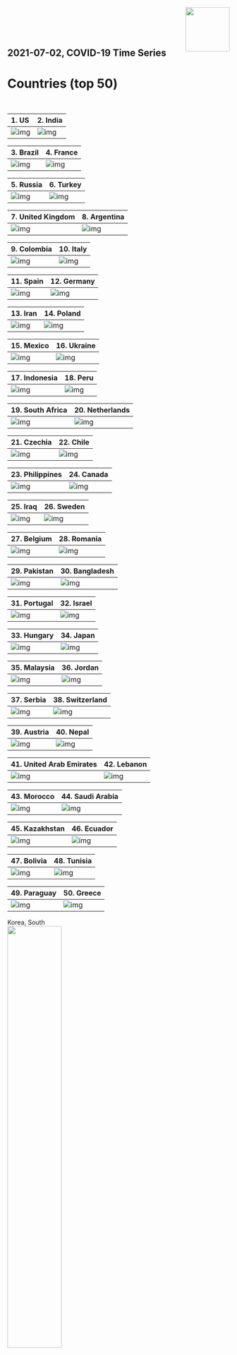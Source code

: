 <img align="right"  height="100" src="/doc/utsw-master-logo-cmyk+BI.png">

 <p>&nbsp;</p> 

 <p>&nbsp;</p> 

## 2021-07-02, COVID-19 Time Series
# Countries (top 50)


 <p>&nbsp;</p> 

|  1. US  |  2. India  |  
|  :---   |   :---   |  
|  ![img](/output/countries_current/US_newCases.png)  |  ![img](/output/countries_current/India_newCases.png)  |  

|  3. Brazil  |  4. France  |  
|  :---   |   :---   |  
|  ![img](/output/countries_current/Brazil_newCases.png)  |  ![img](/output/countries_current/France_newCases.png)  |  

|  5. Russia  |  6. Turkey  |  
|  :---   |   :---   |  
|  ![img](/output/countries_current/Russia_newCases.png)  |  ![img](/output/countries_current/Turkey_newCases.png)  |  

|  7. United Kingdom  |  8. Argentina  |  
|  :---   |   :---   |  
|  ![img](/output/countries_current/United Kingdom_newCases.png)  |  ![img](/output/countries_current/Argentina_newCases.png)  |  

|  9. Colombia  |  10. Italy  |  
|  :---   |   :---   |  
|  ![img](/output/countries_current/Colombia_newCases.png)  |  ![img](/output/countries_current/Italy_newCases.png)  |  

|  11. Spain  |  12. Germany  |  
|  :---   |   :---   |  
|  ![img](/output/countries_current/Spain_newCases.png)  |  ![img](/output/countries_current/Germany_newCases.png)  |  

|  13. Iran  |  14. Poland  |  
|  :---   |   :---   |  
|  ![img](/output/countries_current/Iran_newCases.png)  |  ![img](/output/countries_current/Poland_newCases.png)  |  

|  15. Mexico  |  16. Ukraine  |  
|  :---   |   :---   |  
|  ![img](/output/countries_current/Mexico_newCases.png)  |  ![img](/output/countries_current/Ukraine_newCases.png)  |  

|  17. Indonesia  |  18. Peru  |  
|  :---   |   :---   |  
|  ![img](/output/countries_current/Indonesia_newCases.png)  |  ![img](/output/countries_current/Peru_newCases.png)  |  

|  19. South Africa  |  20. Netherlands  |  
|  :---   |   :---   |  
|  ![img](/output/countries_current/South Africa_newCases.png)  |  ![img](/output/countries_current/Netherlands_newCases.png)  |  

|  21. Czechia  |  22. Chile  |  
|  :---   |   :---   |  
|  ![img](/output/countries_current/Czechia_newCases.png)  |  ![img](/output/countries_current/Chile_newCases.png)  |  

|  23. Philippines  |  24. Canada  |  
|  :---   |   :---   |  
|  ![img](/output/countries_current/Philippines_newCases.png)  |  ![img](/output/countries_current/Canada_newCases.png)  |  

|  25. Iraq  |  26. Sweden  |  
|  :---   |   :---   |  
|  ![img](/output/countries_current/Iraq_newCases.png)  |  ![img](/output/countries_current/Sweden_newCases.png)  |  

|  27. Belgium  |  28. Romania  |  
|  :---   |   :---   |  
|  ![img](/output/countries_current/Belgium_newCases.png)  |  ![img](/output/countries_current/Romania_newCases.png)  |  

|  29. Pakistan  |  30. Bangladesh  |  
|  :---   |   :---   |  
|  ![img](/output/countries_current/Pakistan_newCases.png)  |  ![img](/output/countries_current/Bangladesh_newCases.png)  |  

|  31. Portugal  |  32. Israel  |  
|  :---   |   :---   |  
|  ![img](/output/countries_current/Portugal_newCases.png)  |  ![img](/output/countries_current/Israel_newCases.png)  |  

|  33. Hungary  |  34. Japan  |  
|  :---   |   :---   |  
|  ![img](/output/countries_current/Hungary_newCases.png)  |  ![img](/output/countries_current/Japan_newCases.png)  |  

|  35. Malaysia  |  36. Jordan  |  
|  :---   |   :---   |  
|  ![img](/output/countries_current/Malaysia_newCases.png)  |  ![img](/output/countries_current/Jordan_newCases.png)  |  

|  37. Serbia  |  38. Switzerland  |  
|  :---   |   :---   |  
|  ![img](/output/countries_current/Serbia_newCases.png)  |  ![img](/output/countries_current/Switzerland_newCases.png)  |  

|  39. Austria  |  40. Nepal  |  
|  :---   |   :---   |  
|  ![img](/output/countries_current/Austria_newCases.png)  |  ![img](/output/countries_current/Nepal_newCases.png)  |  

|  41. United Arab Emirates  |  42. Lebanon  |  
|  :---   |   :---   |  
|  ![img](/output/countries_current/United Arab Emirates_newCases.png)  |  ![img](/output/countries_current/Lebanon_newCases.png)  |  

|  43. Morocco  |  44. Saudi Arabia  |  
|  :---   |   :---   |  
|  ![img](/output/countries_current/Morocco_newCases.png)  |  ![img](/output/countries_current/Saudi Arabia_newCases.png)  |  

|  45. Kazakhstan  |  46. Ecuador  |  
|  :---   |   :---   |  
|  ![img](/output/countries_current/Kazakhstan_newCases.png)  |  ![img](/output/countries_current/Ecuador_newCases.png)  |  

|  47. Bolivia  |  48. Tunisia  |  
|  :---   |   :---   |  
|  ![img](/output/countries_current/Bolivia_newCases.png)  |  ![img](/output/countries_current/Tunisia_newCases.png)  |  

|  49. Paraguay  |  50. Greece  |  
|  :---   |   :---   |  
|  ![img](/output/countries_current/Paraguay_newCases.png)  |  ![img](/output/countries_current/Greece_newCases.png)  |  

Korea, South  
<img src="/output/countries_current/Korea, South_newCases.png" width="49.5%"/>    


